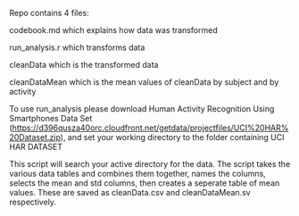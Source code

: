 Repo contains 4 files:

codebook.md 
which explains how data was transformed

run_analysis.r 
which transforms data

cleanData
which is the transformed data

cleanDataMean
which is the mean values of cleanData by subject and by activity

To use run_analysis please download Human Activity Recognition Using Smartphones Data Set (https://d396qusza40orc.cloudfront.net/getdata/projectfiles/UCI%20HAR%20Dataset.zip), and set your working directory to the folder containing UCI HAR DATASET

This script will search your active directory for the data. The script takes the various data tables and combines them together, names the columns, selects the mean and std columns, then creates a seperate table of mean values. These are saved as cleanData.csv and cleanDataMean.sv respectively.
